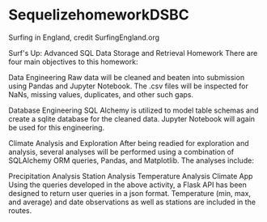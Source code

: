 # SequelizehomeworkDSBC


Surfing in England, credit SurfingEngland.org

Surf's Up: Advanced SQL Data Storage and Retrieval Homework
There are four main objectives to this homework:

Data Engineering
Raw data will be cleaned and beaten into submission using Pandas and Jupyter Notebook. The .csv files will be inspected for NaNs, missing values, duplicates, and other such gaps.

Database Engineering
SQL Alchemy is utilized to model table schemas and create a sqlite database for the cleaned data. Jupyter Notebook will again be used for this engineering.

Climate Analysis and Exploration
After being readied for exploration and analysis, several analyses will be performed using a combination of SQLAlchemy ORM queries, Pandas, and Matplotlib. The analyses include:

Precipitation Analysis
Station Analysis
Temperature Analysis
Climate App
Using the queries developed in the above activity, a Flask API has been designed to return user queries in a json format. Temperature (min, max, and average) and date observations as well as stations are included in the routes.
